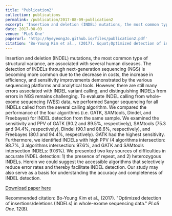 ```yaml
---
title: "Publication2"
collection: publications
permalink: /publication/2017-08-09-publication2
excerpt: 'Insertion and deletion (INDEL) mutations, the most common type of structural variance, are associated with several human diseases. The detection of INDELs through next-generation sequencing (NGS) is becoming more common due to the decrease in costs, the increase in efficiency, and sensitivity improvements demonstrated by the various sequencing platforms and analytical tools. However, there are still many errors associated with INDEL variant calling, and distinguishing INDELs from errors in NGS remains challenging. To evaluate INDEL calling from whole-exome sequencing (WES) data, we performed Sanger sequencing for all INDELs called from the several calling algorithm. We compared the performance of the four algorithms (i.e. GATK, SAMtools, Dindel, and Freebayes) for INDEL detection from the same sample. We examined the sensitivity and PPV of GATK (90.2 and 89.5%, respectively), SAMtools (75.3 and 94.4%, respectively), Dindel (90.1 and 88.6%, respectively), and Freebayes (80.1 and 94.4%, respectively). GATK had the highest sensitivity. Furthermore, we identified INDELs with high PPV (4 algorithms intersection: 98.7%, 3 algorithms intersection: 97.6%, and GATK and SAMtools intersection INDELs: 97.6%). We presented two key sources of difficulties in accurate INDEL detection: 1) the presence of repeat, and 2) heterozygous INDELs. Herein we could suggest the accessible algorithms that selectively reduce error rates and thereby facilitate INDEL detection. Our study may also serve as a basis for understanding the accuracy and completeness of INDEL detection.'
date: 2017-08-09
venue: 'PLoS One'
paperurl: 'http://hyeyeongJo.github.io/files/publication2.pdf'
citation: 'Bo-Young Kim et al., (2017). &quot;Optimized detection of insertions/deletions (INDELs) in whole-exome sequencing data.&quot; <i>PLoS One1</i>. 12(8).'
---
```

Insertion and deletion (INDEL) mutations, the most common type of structural variance, are associated with several human diseases. The detection of INDELs through next-generation sequencing (NGS) is becoming more common due to the decrease in costs, the increase in efficiency, and sensitivity improvements demonstrated by the various sequencing platforms and analytical tools. However, there are still many errors associated with INDEL variant calling, and distinguishing INDELs from errors in NGS remains challenging. To evaluate INDEL calling from whole-exome sequencing (WES) data, we performed Sanger sequencing for all INDELs called from the several calling algorithm. We compared the performance of the four algorithms (i.e. GATK, SAMtools, Dindel, and Freebayes) for INDEL detection from the same sample. We examined the sensitivity and PPV of GATK (90.2 and 89.5%, respectively), SAMtools (75.3 and 94.4%, respectively), Dindel (90.1 and 88.6%, respectively), and Freebayes (80.1 and 94.4%, respectively). GATK had the highest sensitivity. Furthermore, we identified INDELs with high PPV (4 algorithms intersection: 98.7%, 3 algorithms intersection: 97.6%, and GATK and SAMtools intersection INDELs: 97.6%). We presented two key sources of difficulties in accurate INDEL detection: 1) the presence of repeat, and 2) heterozygous INDELs. Herein we could suggest the accessible algorithms that selectively reduce error rates and thereby facilitate INDEL detection. Our study may also serve as a basis for understanding the accuracy and completeness of INDEL detection.



[Download paper here](http://hyeyeongJo.github.io/files/paper2.pdf)

Recommended citation: Bo-Young Kim et al., (2017). "Optimized detection of insertions/deletions (INDELs) in whole-exome sequencing data." <i>PLoS One</i>. 12(8).
